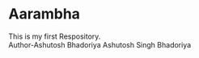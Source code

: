 # Aarambha<br>
This is my first Respository.<br>
Author-Ashutosh Bhadoriya
Ashutosh Singh Bhadoriya
